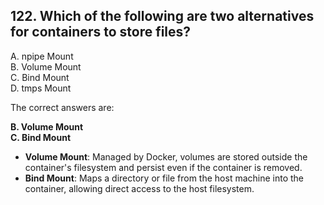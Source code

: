 ## 122. Which of the following are two alternatives for containers to store files?
A. npipe Mount  
B. Volume Mount  
C. Bind Mount  
D. tmps Mount  

The correct answers are:  

**B. Volume Mount**  
**C. Bind Mount**  

- **Volume Mount**: Managed by Docker, volumes are stored outside the container's filesystem and persist even if the container is removed.  
- **Bind Mount**: Maps a directory or file from the host machine into the container, allowing direct access to the host filesystem.
